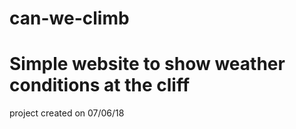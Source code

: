 # can-we-climb

# Simple website to show weather conditions at the cliff

project created on 07/06/18
